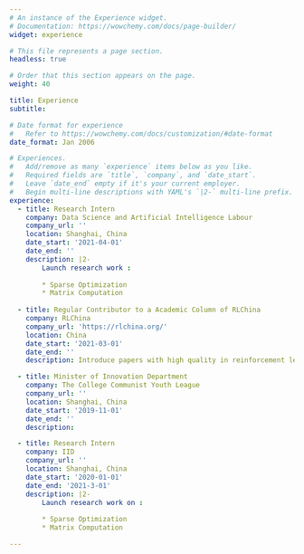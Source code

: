 ```yaml
---
# An instance of the Experience widget.
# Documentation: https://wowchemy.com/docs/page-builder/
widget: experience

# This file represents a page section.
headless: true

# Order that this section appears on the page.
weight: 40

title: Experience
subtitle:

# Date format for experience
#   Refer to https://wowchemy.com/docs/customization/#date-format
date_format: Jan 2006

# Experiences.
#   Add/remove as many `experience` items below as you like.
#   Required fields are `title`, `company`, and `date_start`.
#   Leave `date_end` empty if it's your current employer.
#   Begin multi-line descriptions with YAML's `|2-` multi-line prefix.
experience:
  - title: Research Intern
    company: Data Science and Artificial Intelligence Labour 
    company_url: ''
    location: Shanghai, China
    date_start: '2021-04-01'
    date_end: ''
    description: |2-
        Launch research work :
        
        * Sparse Optimization 
        * Matrix Computation
        
  - title: Regular Contributor to a Academic Column of RLChina 
    company: RLChina
    company_url: 'https://rlchina.org/'
    location: China
    date_start: '2021-03-01'
    date_end: ''
    description: Introduce papers with high quality in reinforcement learning on RLChina's official account.

  - title: Minister of Innovation Department
    company: The College Communist Youth League
    company_url: ''
    location: Shanghai, China
    date_start: '2019-11-01'
    date_end: ''
    description: 

  - title: Research Intern
    company: IID 
    company_url: ''
    location: Shanghai, China
    date_start: '2020-01-01'
    date_end: '2021-3-01'
    description: |2-
        Launch research work on :
        
        * Sparse Optimization 
        * Matrix Computation

---
```

